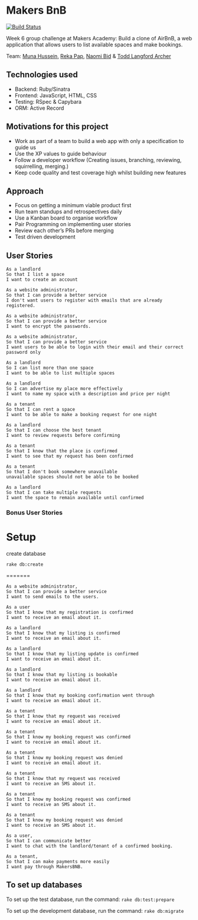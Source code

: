 # Makers BnB

[![Build Status](https://travis-ci.org/toddpla/makersbnb.svg?branch=master)](https://travis-ci.org/toddpla/makersbnb)

Week 6 group challenge at Makers Academy: Build a clone of AirBnB, a web application that allows users to list available spaces and make bookings.

Team:
[Muna Hussein](https://github.com/MHUS25),
[Reka Pap](https://github.com/rekapap),
[Naomi Bid](https://github.com/NaomiBid) &
[Todd Langford Archer](https://github.com/toddpla)

## Technologies used

* Backend: Ruby/Sinatra
* Frontend: JavaScript, HTML, CSS
* Testing: RSpec & Capybara
* ORM: Active Record

## Motivations for this project

* Work as part of a team to build a web app with only a specification to guide us
* Use the XP values to guide behaviour
* Follow a developer workflow (Creating issues, branching, reviewing, squirrelling, merging.)
* Keep code quality and test coverage high whilst building new features

## Approach

* Focus on getting a minimum viable product first
* Run team standups and retrospectives daily
* Use a Kanban board to organise workflow
* Pair Programming on implementing user stories
* Review each other’s PRs before merging
* Test driven development

## User Stories
```text
As a landlord
So that I list a space
I want to create an account

As a website administrator,
So that I can provide a better service
I don't want users to register with emails that are already registered.

As a website administrator,
So that I can provide a better service
I want to encrypt the passwords.

As a website administrator,
So that I can provide a better service
I want users to be able to login with their email and their correct password only

As a landlord
So I can list more than one space
I want to be able to list multiple spaces

As a landlord
So I can advertise my place more effectively
I want to name my space with a description and price per night

As a tenant
So that I can rent a space
I want to be able to make a booking request for one night

As a landlord
So that I can choose the best tenant
I want to review requests before confirming

As a tenant
So that I know that the place is confirmed
I want to see that my request has been confirmed

As a tenant
So that I don't book somewhere unavailable
unavailable spaces should not be able to be booked

As a landlord
So that I can take multiple requests
I want the space to remain available until confirmed
```

### Bonus User Stories

# Setup
create database
```
rake db:create
```
=======
```text
As a website administrator,
So that I can provide a better service
I want to send emails to the users.

As a user
So that I know that my registration is confirmed
I want to receive an email about it.

As a landlord
So that I know that my listing is confirmed
I want to receive an email about it.

As a landlord
So that I know that my listing update is confirmed
I want to receive an email about it.

As a landlord
So that I know that my listing is bookable
I want to receive an email about it.

As a landlord
So that I know that my booking confirmation went through
I want to receive an email about it.

As a tenant
So that I know that my request was received
I want to receive an email about it.

As a tenant
So that I know my booking request was confirmed
I want to receive an email about it.

As a tenant
So that I know my booking request was denied
I want to receive an email about it.

As a tenant
So that I know that my request was received
I want to receive an SMS about it.

As a tenant
So that I know my booking request was confirmed
I want to receive an SMS about it.

As a tenant
So that I know my booking request was denied
I want to receive an SMS about it.

As a user,
So that I can communicate better
I want to chat with the landlord/tenant of a confirmed booking.

As a tenant,
So that I can make payments more easily 
I want pay through MakersBNB.

```

## To set up databases

To set up the test database, run the command:
```rake db:test:prepare```

To set up the development database, run the command:
```rake db:migrate```
